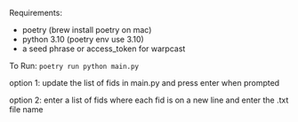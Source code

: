 Requirements:

- poetry (brew install poetry on mac)
- python 3.10 (poetry env use 3.10)
- a seed phrase or access_token for warpcast

To Run:
`poetry run python main.py`

option 1:
update the list of fids in main.py and press enter when prompted

option 2:
enter a list of fids where each fid is on a new line and enter the .txt file name
